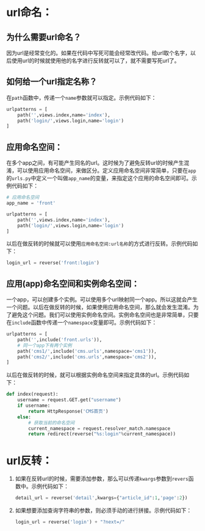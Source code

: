 # url命名：

## 为什么需要url命名？
因为url是经常变化的。如果在代码中写死可能会经常改代码。给url取个名字，以后使用url的时候就使用他的名字进行反转就可以了，就不需要写死url了。

## 如何给一个url指定名称？
在`path`函数中，传递一个`name`参数就可以指定。示例代码如下：
```python
urlpatterns = [
    path('',views.index,name='index'),
    path('login/',views.login,name='login')
]
```

## 应用命名空间：
在多个app之间，有可能产生同名的url。这时候为了避免反转url的时候产生混淆，可以使用应用命名空间，来做区分。定义应用命名空间非常简单，只要在`app`的`urls.py`中定义一个叫做`app_name`的变量，来指定这个应用的命名空间即可。示例代码如下：
```python
# 应用命名空间
app_name = 'front'

urlpatterns = [
    path('',views.index,name='index'),
    path('login/',views.login,name='login')
]
```
以后在做反转的时候就可以使用`应用命名空间:url名称`的方式进行反转。示例代码如下：
```python
login_url = reverse('front:login')
```

## 应用(app)命名空间和实例命名空间：
一个app，可以创建多个实例。可以使用多个url映射同一个app。所以这就会产生一个问题。以后在做反转的时候，如果使用应用命名空间，那么就会发生混淆。为了避免这个问题。我们可以使用实例命名空间。实例命名空间也是非常简单，只要在`include`函数中传递一个`namespace`变量即可。示例代码如下：
```python
urlpatterns = [
    path('',include('front.urls')),
    # 同一个app下有两个实例
    path('cms1/',include('cms.urls',namespace='cms1')),
    path('cms2/',include('cms.urls',namespace='cms2')),
]
```
以后在做反转的时候，就可以根据实例命名空间来指定具体的url。示例代码如下：
```python
def index(request):
    username = request.GET.get("username")
    if username:
        return HttpResponse('CMS首页')
    else:
        # 获取当前的命名空间
        current_namespace = request.resolver_match.namespace
        return redirect(reverse("%s:login"%current_namespace))
```
# url反转：
1. 如果在反转url的时候，需要添加参数，那么可以传递`kwargs`参数到`revers`函数中。示例代码如下：
    ```python
    detail_url = reverse('detail',kwargs={"article_id":1,'page':2})
    ```
2. 如果想要添加查询字符串的参数，则必须手动的进行拼接。示例代码如下：
    ```python
    login_url = reverse('login') + "?next=/"
    ```